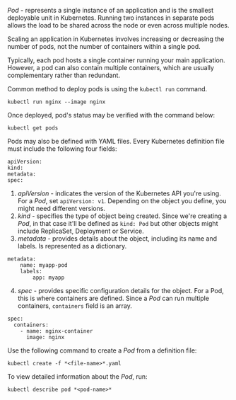 *Pod* - represents a single instance of an application and is the smallest deployable unit in Kubernetes. Running two instances in separate pods allows the load to be shared across the node or even across multiple nodes.

Scaling an application in Kubernetes involves increasing or decreasing the number of pods, not the number of containers within a single pod.

Typically, each pod hosts a single container running your main application. However, a pod can also contain multiple containers, which are usually complementary rather than redundant. 

Common method to deploy pods is using the `kubectl run` command.
```
kubectl run nginx --image nginx
```
Once deployed, pod's status may be verified with the command below:
```
kubectl get pods
```

Pods may also be defined with YAML files. Every Kubernetes definition file must include the following four fields:
```
apiVersion:
kind:
metadata:
spec:
```
1. *apiVersion* - indicates the version of the Kubernetes API you're using. For a *Pod*, set `apiVersion: v1`. Depending on the object you define, you might need different versions.
2. *kind* - specifies the type of object being created. Since we're creating a *Pod*, in that case it'll be defined as `kind: Pod` but other objects might include ReplicaSet, Deployment or Service.
3. *metadata* - provides details about the object, including its name and labels. Is represented as a dictionary.
```
metadata:
    name: myapp-pod
    labels:
        app: myapp
```
4. *spec* - provides specific configuration details for the object. For a Pod, this is where containers are defined. Since a *Pod* can run multiple containers, `containers` field is an array.
```
spec:
  containers:
    - name: nginx-container
      image: nginx
```

Use the following command to create a *Pod* from a definition file:
```
kubectl create -f *<file-name>*.yaml
```

To view detailed information about the *Pod*, run:
```
kubectl describe pod *<pod-name>*
```
